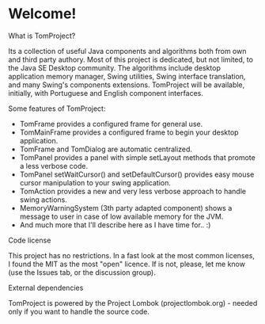 # Welcome!

What is TomProject?

Its a collection of useful Java components and algorithms both from own and third party authory.
Most of this project is dedicated, but not limited, to the Java SE Desktop community.
The algorithms include desktop application memory manager, Swing utilities, Swing interface translation, and many Swing's components extensions.
TomProject will be available, initially, with Portuguese and English component interfaces.

Some features of TomProject:
- TomFrame provides a configured frame for general use.
- TomMainFrame provides a configured frame to begin your desktop application.
- TomFrame and TomDialog are automatic centralized.
- TomPanel provides a panel with simple setLayout methods that promote a less verbose code.
- TomPanel setWaitCursor() and setDefaultCursor() provides easy mouse cursor manipulation to your swing application.
- TomAction provides a new and very less verbose approach to handle swing actions.
- MemoryWarningSystem (3th party adapted component) shows a message to user in case of low available memory for the JVM.
- And much more that I'll describe here as I have time for.. :)

Code license

This project has no restrictions.
In a fast look at the most common licenses, I found the MIT as the most "open" licence. If is not, please, let me know (use the Issues tab, or the discussion group).

External dependencies

TomProject is powered by the Project Lombok (projectlombok.org) - needed only if you want to handle the source code.
